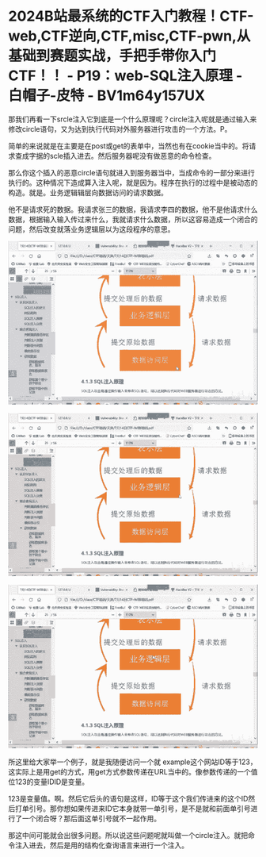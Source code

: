 # 2024B站最系统的CTF入门教程！CTF-web,CTF逆向,CTF,misc,CTF-pwn,从基础到赛题实战，手把手带你入门CTF！！ - P19：web-SQL注入原理 - 白帽子-皮特 - BV1m64y157UX

那我们再看一下srcle注入它到底是一个什么原理呢？circle注入呢就是通过输入来修改circle语句，又为达到执行代码对外服务器进行攻击的一个方法。P。

简单的来说就是在主要是在post或get的表单中，当然也有在cookie当中的。将请求查成字据的scle插入进去。然后服务器呢没有做恶意的命令检查。

那么你这个插入的恶意circle语句就进入到服务器当中，当成命令的一部分来进行执行的。这种情况下造成算入注入呢，就是因为。程序在执行的过程中是被动态的构造。就是。业务逻辑辑层向数据访问的请求数据。

他不是请求死的数据。我请求张三的数据，我请求李四的数据，他不是他请求什么数据，根据输入输入传过来什么，我就请求什么数据，所以这容易造成一个闭合的问题，然后改变就落业务逻辑层以为这段程序的意思。



![](img/21f30980376a15db61ff97a7edb91b48_1.png)

![](img/21f30980376a15db61ff97a7edb91b48_2.png)

![](img/21f30980376a15db61ff97a7edb91b48_3.png)

所这里给大家举一个例子，就是我随便访问一个就 example这个网站ID等于123，这实际上是用get的方式，用get方式参数传递在URL当中的。像参数传递的一个值位123的变量IDID是变量。

123是变量值。啊。然后它后头的语句是这样，ID等于这个我们传进来的这个ID然后打单引号。那你想如果传进来ID它本身就带一单引号，是不是就和前面单引号进行了一个闭合呀？那后面这单引号就不一起作用。

那这中间可能就会出很多问题。所以说这些问题呢就叫做一个circle注入。就把命令注入进去，然后是用的结构化查询语言来进行一个注入。


